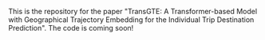 This is the repository for the paper "TransGTE: A Transformer-based Model with Geographical Trajectory Embedding for the Individual Trip Destination Prediction".
The code is coming soon!

